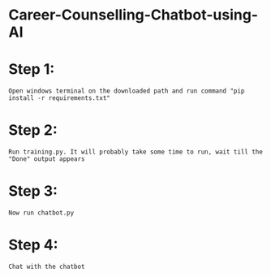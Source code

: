 # Career-Counselling-Chatbot-using-AI

# Step 1:
    Open windows terminal on the downloaded path and run command "pip install -r requirements.txt"

# Step 2:
    Run training.py. It will probably take some time to run, wait till the "Done" output appears
    
# Step 3:
    Now run chatbot.py
    
# Step 4:
    Chat with the chatbot
